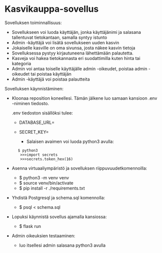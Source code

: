 # Kasvikauppa-sovellus

Sovelluksen toiminnallisuus:

- Sovellukseen voi luoda käyttäjän, jonka käyttäjänimi ja salasana tallentuvat tietokantaan, samalla syntyy istunto
- Admin -käyttäjä voi lisätä sovellukseen uuden kasvin
- Jokaiselle kasville on oma sivunsa, josta näkee kasvin tietoja
- Sovelluksessa pystyy kirjautuneena lähettämään palautetta.
- Kasveja voi hakea tietokannasta eri suodattimilla kuten hinta tai kategoria
- Admin voi antaa toiselle käyttäjälle admin -oikeudet, poistaa admin -oikeudet tai poistaa käyttäjän
- Admin -käyttäjä voi poistaa palautteita


Sovelluksen käynnistäminen:

- Kloonaa reposition koneellesi. Tämän jälkene luo samaan kansioon .env -niminen tiedosto.

    .env tiedoston sisällöksi tulee:

  - DATABASE_URL=<tietokannan-paikallinen-osoite>

  - SECRET_KEY=<salainen-avain>
    - Salaisen avaimen voi luoda python3 avulla:
 ```     
       $ python3
        >>>import secrets
        >>>secrets.token_hex(16)
```

- Asenna virtuaaliympäristö ja sovelluksen riippuvuudetkomennoilla:
  - $ python3 -m venv venv
  - $ source venv/bin/activate
  - $ pip install -r ./requirements.txt
- Yhdistä Postgresql ja schema.sql komennolla:
  -  $ psql < schema.sql
- Lopuksi käynnistä sovellus ajamalla kansiossa:
  - $ flask run

- Admin oikeuksien testaaminen:
  - luo itsellesi admin salasana python3 avulla

